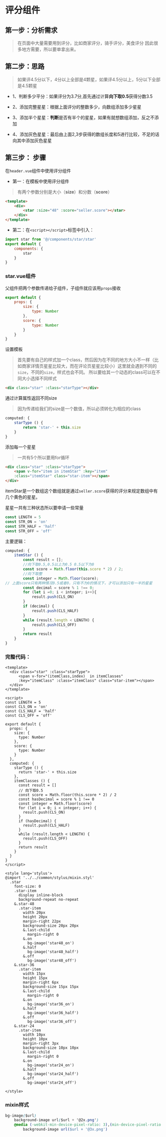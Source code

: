 # 评分组件

## 第一步：分析需求

> 在页面中大量需要用到评分，比如商家评分，骑手评分，美食评分
> 因此很多地方需要，所以要单拿出来。

## 第二步：思路

> 如果评4.5分以下，4分以上全部是4颗星，如果评4.5分以上，5分以下全部是4.5颗星

- 1、判断多少平分：如果评分为3.7分,首先通过计算**向下取0.5**获得分数3.5

- 2、添加完整星星：根据上面评分的整数多少，向数组添加多少星星

- 3、添加半个星星：**判断**是否有半个的星星，如果有就想数组添加，反之不添加

- 4、添加灰色星星：最后由上面2,3步获得的数组长度和5进行比较，不足的话向其中添加灰色星星

## 第三步： 步骤

在`header.vue`组件中使用评分组件

- 第一：在模板中使用评分组件

> 有两个参数分别是大小（**size**）和分数（**score**）

```html
<template>
    <div>
        <star :size="48" :score="seller.score"></star>
    </div>
</template>
```

- 第二：在`<script></script>`标签中引入：

```js
import star from '@/components/star/star'
export default {
    components: {
        star
    }
}
```

### star.vue组件

父组件把两个参数传递给子组件，子组件就应该用`props`接收

```js
export default {
    props: {
        size: {
            type: Number
        },
        score: {
            type: Number
        }
    }
}
```

设置模板

> 首先要有自己的样式加一个class，然后因为在不同的地方大小不一样（比如商家详情页星星比较大，而在评论页星星比较小）这里就会遇到不同的`size`，不同的`size`，样式也会不同。
所以要给其一个动态的class可以在不同大小选择不同样式

```html
<div class="star" :class="starType"></div>
```

通过计算属性返回不同size

> 因为传递给我们的size是一个数值，所以必须转化为相应的class

```js
computed: {
    starType () {
        return 'star-' + this.size
    }
}
```

添加每一个星星

> 一共有5个所以要用for循环

```html
<div class="star" :class="starType">
    <span v-for="item in itemStar" :key="item"
    :class="itemStar" class="star-item"></span>
</div>
```

itemStar是一个数组这个数组就是通过`seller.score`获得的评分来规定数组中有几个黄色的星星。

星星一共有三种状态所以要申请一些常量

```js
const LENGTH = 5
const STR_ON = 'on'
const STR_HALF = 'half'
const STR_OFF = 'off'
```

主要逻辑：

```js
computed: {
    itemStar () {
        const result = [];
        //向下取0.5,0.5以上为0.5 0.5以下为0
        const score = Math.floor(this.score * 2) / 2;
        //向下取整
        const integer = Math.floor(score);
// 上面score只有两种情况0.5或者0，只有不为0的情况下，才可以添加只有一半的星星
        const decimal = score % 1 !== 0;
        for (let i =0; i < integer; i++){
            result.push(CLS_ON)
        }
        if (decimal) {
            result.push(CLS_HALF)
        }
        while (result.length < LENGTH) {
            result.push(CLS_OFF)
        }
        return result
    }
}
```

### 完整代码：

```vue
<template>
  <div class="star" :class="starType">
      <span v-for="(itemClass,index)  in itemClasses"
      :key="itemClass" :class="itemClass" class="star-item"></span>
  </div>
</template>

<script>
const LENGTH = 5
const CLS_ON = 'on'
const CLS_HALF = 'half'
const CLS_OFF = 'off'

export default {
  props: {
    size: {
      type: Number
    },
    score: {
      type: Number
    }
  },
  computed: {
    starType () {
      return 'star-' + this.size
    },
    itemClasses () {
      const result = []
      // 向下取0.5
      const score = Math.floor(this.score * 2) / 2
      const hasDecimal = score % 1 !== 0
      const integer = Math.floor(score)
      for (let i = 0; i < integer; i++) {
        result.push(CLS_ON)
      }
      if (hasDecimal) {
        result.push(CLS_HALF)
      }
      while (result.length < LENGTH) {
        result.push(CLS_OFF)
      }
      return result
    }
  }
}
</script>

<style lang='stylus'>
@import '../../common/stylus/mixin.styl'
  .star
    font-size: 0
    .star-item
      display inline-block
      background-repeat no-repeat
    &.star-48
      .star-item
        width 20px
        height 20px
        margin-right 22px
        background-size 20px 20px
        &.last-child
          margin-right 0
        &.on
          bg-image('star48_on')
        &.half
          bg-image('star48_half')
        &.off
          bg-image('star48_off')
    &.star-36
      .star-item
        width 15px
        height 15px
        margin-right 6px
        background-size 15px 15px
        &.last-child
          margin-right 0
        &.on
          bg-image('star36_on')
        &.half
          bg-image('star36_half')
        &.off
          bg-image('star36_off')
    &.star-24
      .star-item
        width 10px
        height 10px
        margin-right 3px
        background-size 10px 10px
        &.last-child
          margin-right 0
        &.on
          bg-image('star24_on')
        &.half
          bg-image('star24_half')
        &.off
          bg-image('star24_off')

</style>

```

### mixin样式

```css
bg-image($url)
    background-image url($url + '@2x.png')
    @media (-webkit-min-device-pixel-ratio: 3),(min-device-pixel-ratio: 3)
        background-image url($url + '@3x.png')
```
